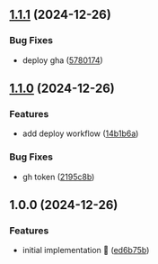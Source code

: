 ## [1.1.1](https://github.com/rpidanny/insta-pulse/compare/v1.1.0...v1.1.1) (2024-12-26)

### Bug Fixes

* deploy gha ([5780174](https://github.com/rpidanny/insta-pulse/commit/5780174a32fbde96b885c5b024dbba9a036b657b))

## [1.1.0](https://github.com/rpidanny/insta-pulse/compare/v1.0.0...v1.1.0) (2024-12-26)

### Features

* add deploy workflow ([14b1b6a](https://github.com/rpidanny/insta-pulse/commit/14b1b6ac4a779f7c5a764f9f807272263d78438d))

### Bug Fixes

* gh token ([2195c8b](https://github.com/rpidanny/insta-pulse/commit/2195c8b2c02e64beaf4e936536f2e0541239494f))

## 1.0.0 (2024-12-26)

### Features

* initial implementation 🚀 ([ed6b75b](https://github.com/rpidanny/insta-pulse/commit/ed6b75b1e7c71c3b708ce4440731c89afde471fd))
